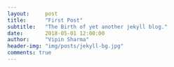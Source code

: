 ```yaml
---
layout:     post
title:      "First Post"
subtitle:   "The Birth of yet another jekyll blog."
date:       2018-05-01 12:00:00
author:     "Vipin Sharma"
header-img: "img/posts/jekyll-bg.jpg"
comments: true
---
```

